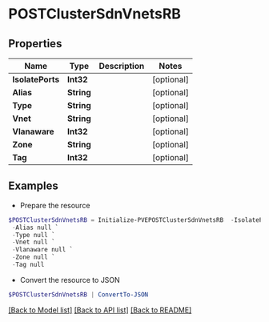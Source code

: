 # POSTClusterSdnVnetsRB
## Properties

Name | Type | Description | Notes
------------ | ------------- | ------------- | -------------
**IsolatePorts** | **Int32** |  | [optional] 
**Alias** | **String** |  | [optional] 
**Type** | **String** |  | [optional] 
**Vnet** | **String** |  | [optional] 
**Vlanaware** | **Int32** |  | [optional] 
**Zone** | **String** |  | [optional] 
**Tag** | **Int32** |  | [optional] 

## Examples

- Prepare the resource
```powershell
$POSTClusterSdnVnetsRB = Initialize-PVEPOSTClusterSdnVnetsRB  -IsolatePorts null `
 -Alias null `
 -Type null `
 -Vnet null `
 -Vlanaware null `
 -Zone null `
 -Tag null
```

- Convert the resource to JSON
```powershell
$POSTClusterSdnVnetsRB | ConvertTo-JSON
```

[[Back to Model list]](../README.md#documentation-for-models) [[Back to API list]](../README.md#documentation-for-api-endpoints) [[Back to README]](../README.md)

